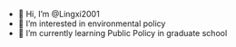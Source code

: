 - 👋 Hi, I’m @Lingxi2001
- 👀 I’m interested in environmental policy 
- 🌱 I’m currently learning Public Policy in graduate school

<!---
Lingxi2001/Lingxi2001 is a ✨ special ✨ repository because its `README.md` (this file) appears on your GitHub profile.
You can click the Preview link to take a look at your changes.
--->
